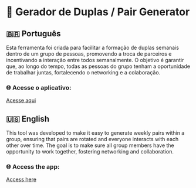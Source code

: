 
# 🤝 Gerador de Duplas / Pair Generator


## 🇧🇷 Português

Esta ferramenta foi criada para facilitar a formação de duplas semanais dentro de um grupo de pessoas, promovendo a troca de parceiros e incentivando a interação entre todos semanalmente. O objetivo é garantir que, ao longo do tempo, todas as pessoas do grupo tenham a oportunidade de trabalhar juntas, fortalecendo o networking e a colaboração.

### 🌐 Acesse o aplicativo:
[Acesse aqui](https://geradordeduplas.vercel.app/)


## 🇺🇸 English

This tool was developed to make it easy to generate weekly pairs within a group, ensuring that pairs are rotated and everyone interacts with each other over time. The goal is to make sure all group members have the opportunity to work together, fostering networking and collaboration.

### 🌐 Access the app:
[Access here](https://generate-pairs.vercel.app/)